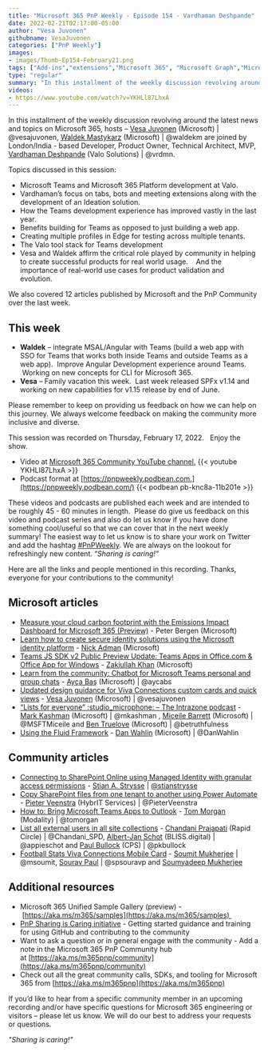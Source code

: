 ```yaml
---
title: "Microsoft 365 PnP Weekly - Episode 154 - Vardhaman Deshpande"
date: 2022-02-21T02:17:00-05:00
author: "Vesa Juvonen"
githubname: VesaJuvonen
categories: ["PnP Weekly"]
images:
- images/Thumb-Ep154-February21.png
tags: ["Add-ins","extensions","Microsoft 365", "Microsoft Graph","Microsoft Teams","SharePoint","SharePoint Framework"]
type: "regular"
summary: "In this installment of the weekly discussion revolving around the latest news and topics on Microsoft 365, hosts – Vesa Juvonen (Microsoft), Waldek Mastykarz (Microsoft) are joined by London/India - based Developer, Product Owner, Technical Architect, MVP, Vardhaman Deshpande (Valo Solutions)."
videos:
- https://www.youtube.com/watch?v=YKHLl87LhxA
---
```


In this installment of the weekly discussion revolving around the latest news and topics on Microsoft 365, hosts – [Vesa Juvonen](https://twitter.com/vesajuvonen) (Microsoft) | @vesajuvonen, [Waldek Mastykarz](https://twitter.com/waldekm) (Microsoft) | @waldekm are joined by London/India - based Developer, Product Owner, Technical Architect, MVP, [Vardhaman Deshpande](https://twitter.com/vrdmn) (Valo Solutions) | @vrdmn.

Topics discussed in this session:

*   Microsoft Teams and Microsoft 365 Platform development at Valo.
*   Vardhaman’s focus on tabs, bots and meeting extensions along with the development of an Ideation solution. 
*   How the Teams development experience has improved vastly in the last year.    
*   Benefits building for Teams as opposed to just building a web app. 
*   Creating multiple profiles in Edge for testing across multiple tenants. 
*   The Valo tool stack for Teams development
*   Vesa and Waldek affirm the critical role played by community in helping to create successful products for real world usage.    And the importance of real-world use cases for product validation and evolution.    

We also covered 12 articles published by Microsoft and the PnP Community over the last week. 

## This week 

*   **Waldek** – integrate MSAL/Angular with Teams (build a web app with SSO for Teams that works both inside Teams and outside Teams as a web app).  Improve Angular Development experience around Teams.   Working on new concepts for CLI for Microsoft 365.
*   **Vesa** – Family vacation this week.  Last week released SPFx v1.14 and working on new capabilities for v1.15 release by end of June.

Please remember to keep on providing us feedback on how we can help on this journey. We always welcome feedback on making the community more inclusive and diverse.

This session was recorded on Thursday, February 17, 2022.   Enjoy the show. 

*   Video at [Microsoft 365 Community YouTube channel.](https://aka.ms/m365pnp-videos)
    {{< youtube YKHLl87LhxA >}}
*   Podcast format at [https://pnpweekly.podbean.com.](https://pnpweekly.podbean.com/)
    {{< podbean pb-knc8a-11b201e >}}

These videos and podcasts are published each week and are intended to be roughly 45 - 60 minutes in length.  Please do give us feedback on this video and podcast series and also do let us know if you have done something cool/useful so that we can cover that in the next weekly summary! The easiest way to let us know is to share your work on Twitter and add the hashtag [#PnPWeekly](https://twitter.com/search?q=%23pnpweekly). We are always on the lookout for refreshingly new content. “_Sharing is caring!”_ 

Here are all the links and people mentioned in this recording. Thanks, everyone for your contributions to the community!

## Microsoft articles

*   [Measure your cloud carbon footprint with the Emissions Impact Dashboard for Microsoft 365 (Preview)](https://techcommunity.microsoft.com/t5/microsoft-365-blog/measure-your-cloud-carbon-footprint-with-the-emissions-impact/ba-p/3144426) - Peter Bergen (Microsoft)
*   [Learn how to create secure identity solutions using the Microsoft identity platform](https://devblogs.microsoft.com/microsoft365dev/learn-how-to-create-secure-identity-solutions-using-the-microsoft-identity-platform/) - [Nick Adman](https://www.linkedin.com/in/nick-adman-2a983918b/) (Microsoft)
*   [Teams JS SDK v2 Public Preview Update: Teams Apps in Office.com & Office App for Windows](https://devblogs.microsoft.com/microsoft365dev/teams-js-sdk-v2-public-preview-update-teams-apps-in-office-com-office-app-for-windows/) - [Zakiullah Khan](https://www.linkedin.com/in/simplyzaki/) (Microsoft)
*   [Learn from the community: Chatbot for Microsoft Teams personal and group chats](https://devblogs.microsoft.com/microsoft365dev/learn-from-the-community-chatbot-for-microsoft-teams-personal-and-group-chats/) - [Ayça Baş](https://twitter.com/aycabs) (Microsoft) | @aycabs
*   [Updated design guidance for Viva Connections custom cards and quick views](https://devblogs.microsoft.com/microsoft365dev/updated-design-guidance-for-viva-connections-custom-cards/) - [Vesa Juvonen](https://twitter.com/vesajuvonen) (Microsoft) | @vesajuvonen
*   [“Lists for everyone” :studio\_microphone: – The Intrazone podcast](https://techcommunity.microsoft.com/t5/microsoft-sharepoint-blog/lists-for-everyone-the-intrazone-podcast/ba-p/3163824) - [Mark Kashman](https://twitter.com/mkashman) (Microsoft) | @mkashman , [Miceile Barrett](https://twitter.com/MSFTMiceile) (Microsoft) | @MSFTMiceile and [Ben Truelove](https://twitter.com/betruthfulness) (Microsoft) | @betruthfulness
*   [Using the Fluid Framework](https://www.youtube.com/watch?v=kNmK9n4_jUM) - [Dan Wahlin](https://twitter.com/DanWahlin) (Microsoft) | @DanWahlin

## Community articles

*   [Connecting to SharePoint Online using Managed Identity with granular access permissions](https://learningbydoing.cloud/blog/connecting-to-sharepoint-online-using-managed-identity-with-granular-access-permissions/) - [Stian A. Strysse](https://twitter.com/stianstrysse) | [@stianstrysse](/t5/user/viewprofilepage/user-id/250465)
*   [Copy SharePoint files from one tenant to another using Power Automate](https://sharepains.com/2022/02/16/one-tenant-to-another-power-automate/) - [Pieter Veenstra](https://twitter.com/PieterVeenstra) (HybrIT Services) | @PieterVeenstra
*   [How to: Bring Microsoft Teams Apps to Outlook](https://www.youtube.com/watch?v=HKn_DajbmF0) - [Tom Morgan](https://twitter.com/tomorgan) (Modality) | @tomorgan
*   [List all external users in all site collections](https://pnp.github.io/script-samples/spo-list-site-externalusers/README.html?tabs=cli-m365-ps) - [Chandani Prajapati](https://twitter.com/Chandani_SPD) (Rapid Circle) | @Chandani\_SPD, [Albert-Jan Schot](https://twitter.com/appieschot) (BLISS.digital) | @appieschot and [Paul Bullock](https://twitter.com/pkbullock) (CPS) | @pkbullock
*   [Football Stats Viva Connections Mobile Card](https://github.com/pnp/sp-dev-fx-aces/tree/main/samples/PrimaryTextCard-FootballStats) - [Soumit Mukherjee](https://twitter.com/msoumit) | @msoumit, [Sourav Paul](https://twitter.com/spsouravp) | @spsouravp and [Soumyadeep Mukherjee](https://github.com/soumyadeep2207)

## Additional resources

*   Microsoft 365 Unified Sample Gallery (preview) - [https://aka.ms/m365/samples](https://aka.ms/m365/samples) 
*   [PnP Sharing is Caring initiative](https://aka.ms/sharing-is-caring) \- Getting started guidance and training for using GitHub and contributing to the community
*   Want to ask a question or in general engage with the community - Add a note in the Microsoft 365 PnP Community hub at [https://aka.ms/m365pnp/community](https://aka.ms/m365pnp/community)
*   Check out all the great community calls, SDKs, and tooling for Microsoft 365 from [https://aka.ms/m365pnp](https://aka.ms/m365pnp)

If you’d like to hear from a specific community member in an upcoming recording and/or have specific questions for Microsoft 365 engineering or visitors – please let us know. We will do our best to address your requests or questions.

_"Sharing is caring!"_ 

